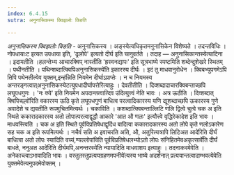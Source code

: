 ```yaml
---
index: 6.4.15
sutra: अनुनासिकस्य क्विझलोः क्ङिति

---
```

_अनुनासिकस्य क्विझलोः क्ङिति_ - अनुनासिकस्य । अङ्स्येत्यधिकृतमनुनासिकेन विशेष्यते । तदन्तविधिः ।नोपधायाःट इत्यत उपधाया इति, 'ढ्रलोपे' इत्यतो दीर्घ इति चानुवर्तते । तदाह — अनुनासिकान्तस्येत्यादिना । इदामतीति ।हलन्तेभ्य आचारक्विप् नास्ती॑ति 'ह्रस्वनद्यापः' इति सूत्रभाष्ये स्पष्टमिति शब्देन्दुशेखरे स्थितम् । पथीनतीति । पथिन्शब्दात्क्विपिअनुनासिकस्ये॑ति इकारस्य दीर्घः । इदं तु माधवानुरोधेन । क्विबभ्युपगमेऽपि तिपि पथेनतीत्येव युक्तम्,इन्ह॑न्निति नियमेन दीर्घाऽप्राप्तेः । न च नियमस्य अन्तरङ्गत्वात्अनुनासिकस्येटत्युपधादीर्घापत्तेरित्याहुः । देवतीतीति । दिव्शब्दादाचारक्विबन्ताच्छपि लघूपधगुणः । 'नः क्ये' इति नियमेन अपदान्तत्वात्दिव उ॑दित्युत्त्वं नेति भावः । अत्र ऊठीति । दिव्शब्दात् क्विपिच्छ्वो॑रिति वकारस्य ऊठि कृते लघूपधगुणं बाधित्व परत्वादिकारस्य यणि द्यूशब्दाच्छपि ऊकारस्य गुणे अवादेशे च द्यवतीति रूपमुचितमित्यर्थः । चकाविति । कशब्दात्क्विबन्ताल्लिटि णलि द्वित्वे चुत्वे चक अ इति स्थिते ककारादकारस्य अतो लोपात्परत्वाद्वृद्धौ आकारे 'आत औ णलः' इत्यौत्त्वे वृद्धिरेकादेश इति भावः । माधवस्त्विति । चक अ इति स्थिते पूर्वविप्रतिषेधाद्वृदिंध बादित्वा ककारादकारस्य अतो लोपे कृते णलोऽकारेण सह चक अ इति रूपमित्यर्थः । नचैवं सति अ इवाचरति अति, औ, अतुरित्यत्रापि लिटिअत आदे॑रिति दीर्घं बाधित्वा अतो लोपः स्यादिति वच्यं,ण्यल्लोपा॑विति पूर्वविप्रतिषेधलभ्योऽतो लोपः संनिहितमेवअकृत्सार्वे॑ति दीर्घं बाधते, ननुअत आदे॑रिति दीर्घमपि,अनन्तरस्ये॑ति न्यायादिति माधवाशय इत्याहुः । तदनाकरमेवेति । अनेकाच्त्वाऽभावादिति भावः । वस्तुतस्तुप्रत्ययग्रहणमपनीये॑त्यस्य भाष्ये अदर्शनात् प्रत्ययान्तत्वादाम्भवत्येवेति युक्तमेवेत्यनुपदमेवोक्तम् ।